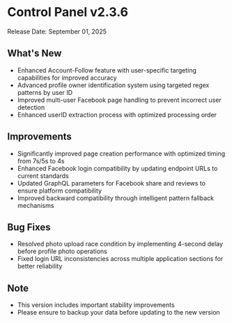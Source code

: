 # Control Panel v2.3.6

Release Date: September 01, 2025

## What's New
- Enhanced Account-Follow feature with user-specific targeting capabilities for improved accuracy
- Advanced profile owner identification system using targeted regex patterns by user ID
- Improved multi-user Facebook page handling to prevent incorrect user detection
- Enhanced userID extraction process with optimized processing order

## Improvements
- Significantly improved page creation performance with optimized timing from 7s/5s to 4s
- Enhanced Facebook login compatibility by updating endpoint URLs to current standards
- Updated GraphQL parameters for Facebook share and reviews to ensure platform compatibility
- Improved backward compatibility through intelligent pattern fallback mechanisms

## Bug Fixes
- Resolved photo upload race condition by implementing 4-second delay before profile photo operations
- Fixed login URL inconsistencies across multiple application sections for better reliability

## Note
- This version includes important stability improvements
- Please ensure to backup your data before updating to the new version
